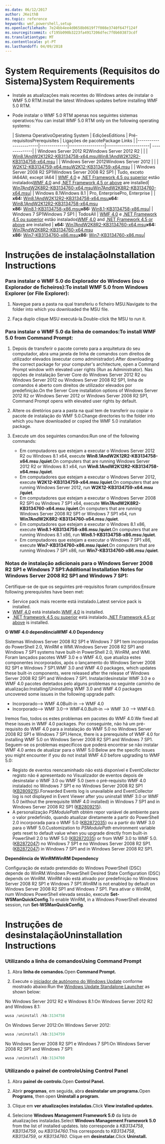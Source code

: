 ```yaml
---
ms.date: 06/12/2017
author: JKeithB
ms.topic: reference
keywords: wmf,powershell,setup
ms.openlocfilehash: 7e24bb4ee4d0658b0619f7f008e3740f647f124f
ms.sourcegitcommit: cf195b090b3223fa4917206dfec7f0b603873cdf
ms.translationtype: MT
ms.contentlocale: pt-PT
ms.lasthandoff: 04/09/2018
---
```

# <a name="system-requirements"></a><span data-ttu-id="ddd70-102">System Requirements (Requisitos do Sistema)</span><span class="sxs-lookup"><span data-stu-id="ddd70-102">System Requirements</span></span>

- <span data-ttu-id="ddd70-103">Instale as atualizações mais recentes do Windows antes de instalar o WMF 5.0 RTM.</span><span class="sxs-lookup"><span data-stu-id="ddd70-103">Install the latest Windows updates before installing WMF 5.0 RTM.</span></span>
- <span data-ttu-id="ddd70-104">Pode instalar o WMF 5.0 RTM apenas nos seguintes sistemas operativos:</span><span class="sxs-lookup"><span data-stu-id="ddd70-104">You can install WMF 5.0 RTM only on the following operating systems:</span></span>

    | <span data-ttu-id="ddd70-105">Sistema Operativo</span><span class="sxs-lookup"><span data-stu-id="ddd70-105">Operating System</span></span>       | <span data-ttu-id="ddd70-106">Edições</span><span class="sxs-lookup"><span data-stu-id="ddd70-106">Editions</span></span>         | <span data-ttu-id="ddd70-107">Pré-requisitos</span><span class="sxs-lookup"><span data-stu-id="ddd70-107">Prerequisites</span></span>        |  <span data-ttu-id="ddd70-108">Ligações de pacote</span><span class="sxs-lookup"><span data-stu-id="ddd70-108">Package Links</span></span> |
    |------------------------|--------------|------------------|----------------------| --------------|
    | <span data-ttu-id="ddd70-109">Windows Server 2012 R2</span><span class="sxs-lookup"><span data-stu-id="ddd70-109">Windows Server 2012 R2</span></span> |  |  | [<span data-ttu-id="ddd70-110">Win8.1AndW2K12R2-KB3134758-x64.msu</span><span class="sxs-lookup"><span data-stu-id="ddd70-110">Win8.1AndW2K12R2-KB3134758-x64.msu</span></span>](http://go.microsoft.com/fwlink/?LinkId=717507) |
    | <span data-ttu-id="ddd70-111">Windows Server 2012</span><span class="sxs-lookup"><span data-stu-id="ddd70-111">Windows Server 2012</span></span>    |  |  | [<span data-ttu-id="ddd70-112">W2K12-KB3134759-x64.msu</span><span class="sxs-lookup"><span data-stu-id="ddd70-112">W2K12-KB3134759-x64.msu</span></span>](http://go.microsoft.com/fwlink/?LinkId=717506) |
    | <span data-ttu-id="ddd70-113">Windows Server 2008 R2 SP1</span><span class="sxs-lookup"><span data-stu-id="ddd70-113">Windows Server 2008 R2 SP1</span></span> | <span data-ttu-id="ddd70-114">Tudo, exceto IA64</span><span class="sxs-lookup"><span data-stu-id="ddd70-114">All, except IA64</span></span> | <span data-ttu-id="ddd70-115">[WMF 4.0](http://www.microsoft.com/en-us/download/details.aspx?id=40855) e [.NET Framework 4.5 ou superior](https://msdn.microsoft.com/library/5a4x27ek.aspx) estão instalados</span><span class="sxs-lookup"><span data-stu-id="ddd70-115">[WMF 4.0](http://www.microsoft.com/en-us/download/details.aspx?id=40855) and [.NET Framework 4.5 or above](https://msdn.microsoft.com/library/5a4x27ek.aspx) are installed</span></span>| [<span data-ttu-id="ddd70-116">Win7AndW2K8R2-KB3134760-x64.msu</span><span class="sxs-lookup"><span data-stu-id="ddd70-116">Win7AndW2K8R2-KB3134760-x64.msu</span></span>](http://go.microsoft.com/fwlink/?LinkId=717504)|
    | <span data-ttu-id="ddd70-117">Windows 8.1</span><span class="sxs-lookup"><span data-stu-id="ddd70-117">Windows 8.1</span></span> | <span data-ttu-id="ddd70-118">Pro, Enterprise</span><span class="sxs-lookup"><span data-stu-id="ddd70-118">Pro, Enterprise</span></span> | | <span data-ttu-id="ddd70-119">**x64:**  [Win8.1AndW2K12R2-KB3134758-x64.msu](http://go.microsoft.com/fwlink/?LinkId=717507)</span><span class="sxs-lookup"><span data-stu-id="ddd70-119">**x64:**  [Win8.1AndW2K12R2-KB3134758-x64.msu](http://go.microsoft.com/fwlink/?LinkId=717507)</span></span> </br> <span data-ttu-id="ddd70-120">**x86:**  [Win8.1-KB3134758-x86.msu](http://go.microsoft.com/fwlink/?LinkID=717963)</span><span class="sxs-lookup"><span data-stu-id="ddd70-120">**x86:**  [Win8.1-KB3134758-x86.msu](http://go.microsoft.com/fwlink/?LinkID=717963)</span></span>|
    | <span data-ttu-id="ddd70-121">Windows 7 SP1</span><span class="sxs-lookup"><span data-stu-id="ddd70-121">Windows 7 SP1</span></span> | <span data-ttu-id="ddd70-122">Todos</span><span class="sxs-lookup"><span data-stu-id="ddd70-122">All</span></span> | <span data-ttu-id="ddd70-123">[WMF 4.0](http://www.microsoft.com/en-us/download/details.aspx?id=40855) e [.NET Framework 4.5 ou superior](https://msdn.microsoft.com/library/5a4x27ek.aspx) estão instalados</span><span class="sxs-lookup"><span data-stu-id="ddd70-123">[WMF 4.0](http://www.microsoft.com/en-us/download/details.aspx?id=40855) and [.NET Framework 4.5 or above](https://msdn.microsoft.com/library/5a4x27ek.aspx) are installed</span></span> | <span data-ttu-id="ddd70-124">**x64:**  [Win7AndW2K8R2-KB3134760-x64.msu](http://go.microsoft.com/fwlink/?LinkId=717504)</span><span class="sxs-lookup"><span data-stu-id="ddd70-124">**x64:**  [Win7AndW2K8R2-KB3134760-x64.msu](http://go.microsoft.com/fwlink/?LinkId=717504)</span></span>  </br> <span data-ttu-id="ddd70-125">**x86:**  [Win7-KB3134760-x86.msu](http://go.microsoft.com/fwlink/?LinkID=717962)</span><span class="sxs-lookup"><span data-stu-id="ddd70-125">**x86:**  [Win7-KB3134760-x86.msu](http://go.microsoft.com/fwlink/?LinkID=717962)</span></span>|

# <a name="installation-instructions"></a><span data-ttu-id="ddd70-126">Instruções de instalação</span><span class="sxs-lookup"><span data-stu-id="ddd70-126">Installation Instructions</span></span>

### <a name="to-install-wmf-50-from-windows-explorer-or-file-explorer"></a><span data-ttu-id="ddd70-127">Para instalar o WMF 5.0 do Explorador do Windows (ou o Explorador de ficheiros):</span><span class="sxs-lookup"><span data-stu-id="ddd70-127">To install WMF 5.0 from Windows Explorer (or File Explorer):</span></span>

1. <span data-ttu-id="ddd70-128">Navegue para a pasta na qual transferiu o ficheiro MSU.</span><span class="sxs-lookup"><span data-stu-id="ddd70-128">Navigate to the folder into which you downloaded the MSU file.</span></span>

2. <span data-ttu-id="ddd70-129">Faça duplo clique MSU executá-la.</span><span class="sxs-lookup"><span data-stu-id="ddd70-129">Double-click the MSU to run it.</span></span>

### <a name="to-install-wmf-50-from-command-prompt"></a><span data-ttu-id="ddd70-130">Para instalar o WMF 5.0 da linha de comandos:</span><span class="sxs-lookup"><span data-stu-id="ddd70-130">To install WMF 5.0 from Command Prompt:</span></span>

1. <span data-ttu-id="ddd70-131">Depois de transferir o pacote correto para a arquitetura do seu computador, abra uma janela de linha de comandos com direitos de utilizador elevados (executar como administrador).</span><span class="sxs-lookup"><span data-stu-id="ddd70-131">After downloading the correct package for your computer's architecture, open a Command Prompt window with elevated user rights (Run as Administrator).</span></span> <span data-ttu-id="ddd70-132">Nas opções de instalação Server Core do Windows Server 2012 R2 ou Windows Server 2012 ou Windows Server 2008 R2 SP1, linha de comandos é aberto com direitos de utilizador elevados por predefinição.</span><span class="sxs-lookup"><span data-stu-id="ddd70-132">On the Server Core installation options of Windows Server 2012 R2 or Windows Server 2012 or Windows Server 2008 R2 SP1, Command Prompt opens with elevated user rights by default.</span></span>

2. <span data-ttu-id="ddd70-133">Altere os diretórios para a pasta na qual tem de transferir ou copiar o pacote de instalação do WMF 5.0.</span><span class="sxs-lookup"><span data-stu-id="ddd70-133">Change directories to the folder into which you have downloaded or copied the WMF 5.0 installation package.</span></span>

3. <span data-ttu-id="ddd70-134">Execute um dos seguintes comandos:</span><span class="sxs-lookup"><span data-stu-id="ddd70-134">Run one of the following commands:</span></span>
    - <span data-ttu-id="ddd70-135">Em computadores que estejam a executar o Windows Server 2012 R2 ou Windows 8.1 x64, execute **Win8.1AndW2K12R2-KB3134758-x64.msu /quiet**.</span><span class="sxs-lookup"><span data-stu-id="ddd70-135">On computers that are running Windows Server 2012 R2 or Windows 8.1 x64, run **Win8.1AndW2K12R2-KB3134758-x64.msu /quiet**.</span></span>
    - <span data-ttu-id="ddd70-136">Em computadores que estejam a executar o Windows Server 2012, execute **W2K12-KB3134759-x64.msu /quiet**.</span><span class="sxs-lookup"><span data-stu-id="ddd70-136">On computers that are running Windows Server 2012, run **W2K12-KB3134759-x64.msu /quiet**.</span></span>
    - <span data-ttu-id="ddd70-137">Em computadores que estejam a executar o Windows Server 2008 R2 SP1 ou Windows 7 SP1 x64, execute **Win7AndW2K8R2-KB3134760-x64.msu /quiet**.</span><span class="sxs-lookup"><span data-stu-id="ddd70-137">On computers that are running Windows Server 2008 R2 SP1 or Windows 7 SP1 x64, run **Win7AndW2K8R2-KB3134760-x64.msu /quiet**.</span></span>
    - <span data-ttu-id="ddd70-138">Em computadores que estejam a executar o Windows 8.1 x86, execute **Win8.1-KB3134758-x86.msu /quiet**.</span><span class="sxs-lookup"><span data-stu-id="ddd70-138">On computers that are running Windows 8.1 x86, run **Win8.1-KB3134758-x86.msu /quiet**.</span></span>
    - <span data-ttu-id="ddd70-139">Em computadores que estejam a executar o Windows 7 SP1 x86, execute **Win7-KB3134760-x86.msu /quiet**.</span><span class="sxs-lookup"><span data-stu-id="ddd70-139">On computers that are running Windows 7 SP1 x86, run **Win7-KB3134760-x86.msu /quiet**.</span></span>

### <a name="additional-installation-notes-for-windows-server-2008-r2-sp1-and-windows-7-sp1"></a><span data-ttu-id="ddd70-140">Notas de instalação adicionais para o Windows Server 2008 R2 SP1 e Windows 7 SP1:</span><span class="sxs-lookup"><span data-stu-id="ddd70-140">Additional Installation Notes for Windows Server 2008 R2 SP1 and Windows 7 SP1:</span></span>

<span data-ttu-id="ddd70-141">Certifique-se de que os seguintes pré-requisitos foram cumpridos:</span><span class="sxs-lookup"><span data-stu-id="ddd70-141">Ensure following prerequisites have been met:</span></span>
- <span data-ttu-id="ddd70-142">Service pack mais recente está instalado.</span><span class="sxs-lookup"><span data-stu-id="ddd70-142">Latest service pack is installed.</span></span>
- <span data-ttu-id="ddd70-143">[WMF 4.0](http://www.microsoft.com/en-us/download/details.aspx?id=40855) está instalado.</span><span class="sxs-lookup"><span data-stu-id="ddd70-143">[WMF 4.0](http://www.microsoft.com/en-us/download/details.aspx?id=40855) is installed.</span></span>
- <span data-ttu-id="ddd70-144">[.NET framework 4.5 ou superior](https://msdn.microsoft.com/library/5a4x27ek.aspx) está instalado.</span><span class="sxs-lookup"><span data-stu-id="ddd70-144">[.NET Framework 4.5 or above](https://msdn.microsoft.com/library/5a4x27ek.aspx) is installed.</span></span>

<span data-ttu-id="ddd70-145">**O WMF 4.0 dependência**</span><span class="sxs-lookup"><span data-stu-id="ddd70-145">**WMF 4.0 Dependency**</span></span>

<span data-ttu-id="ddd70-146">Sistemas Windows Server 2008 R2 SP1 e Windows 7 SP1 tem incorporadas do PowerShell 2.0, WinRM e WMI.</span><span class="sxs-lookup"><span data-stu-id="ddd70-146">Windows Server 2008 R2 SP1 and Windows 7 SP1 systems have built-in PowerShell 2.0, WinRM, and WMI.</span></span> <span data-ttu-id="ddd70-147">Foram lançados pacotes WMF 3.0 e o WMF 4.0, que atualiza estes componentes incorporados, após o lançamento do Windows Server 2008 R2 SP1 e Windows 7 SP1.</span><span class="sxs-lookup"><span data-stu-id="ddd70-147">WMF 3.0 and WMF 4.0 packages, which updates these built-in components, were released after the release of Windows Server 2008 R2 SP1 and Windows 7 SP1.</span></span> <span data-ttu-id="ddd70-148">Instalar/desinstalar WMF 3.0 e o WMF 4.0 pacotes detetados pelo alguns problemas no seguinte caminho de atualização:</span><span class="sxs-lookup"><span data-stu-id="ddd70-148">Installing/Uninstalling WMF 3.0 and WMF 4.0 packages uncovered some issues in the following upgrade path:</span></span>

- <span data-ttu-id="ddd70-149">Incorporado--> WMF 4.0</span><span class="sxs-lookup"><span data-stu-id="ddd70-149">Built-in --> WMF 4.0</span></span>
- <span data-ttu-id="ddd70-150">Incorporado--> WMF 3.0--> WMF4.0.</span><span class="sxs-lookup"><span data-stu-id="ddd70-150">Built-in --> WMF 3.0 --> WMF4.0.</span></span>

<span data-ttu-id="ddd70-151">Iremos fixo, todos os estes problemas em pacotes do WMF 4.0.</span><span class="sxs-lookup"><span data-stu-id="ddd70-151">We fixed all these issues in WMF 4.0 packages.</span></span> <span data-ttu-id="ddd70-152">Por conseguinte, não há um pré-requisito do WMF 4.0 para a instalação do WMF 5.0 no Windows Server 2008 R2 SP1 e Windows 7 SP1.</span><span class="sxs-lookup"><span data-stu-id="ddd70-152">Hence, there is a prerequisite of WMF 4.0 for installing WMF 5.0 on Windows Server 2008 R2 SP1 and Windows 7 SP1.</span></span> <span data-ttu-id="ddd70-153">Seguem-se os problemas específicos que poderá encontrar se não instalar WMF 4.0 antes de atualizar para o WMF 5.0:</span><span class="sxs-lookup"><span data-stu-id="ddd70-153">Below are the specific issues you might encounter if you do not install WMF 4.0 before upgrading to WMF 5.0:</span></span>

- <span data-ttu-id="ddd70-154">Registo de eventos reencaminhado não está disponível e EventCollector registo não é apresentado no Visualizador de eventos depois de desinstalar o WMF 3.0 ou WMF 5.0 (sem o pré-requisito WMF 4.0 instalado) no Windows 7 SP1 e no Windows Server 2008 R2 SP1 ([KB2809215](https://support.microsoft.com/en-us/kb/2809215)).</span><span class="sxs-lookup"><span data-stu-id="ddd70-154">Forwarded Events log is unavailable and EventCollector log is not displayed in Event Viewer after you uninstall WMF 3.0 or WMF 5.0 (without the prerequisite WMF 4.0 installed) in Windows 7 SP1 and in Windows Server 2008 R2 SP1 ([KB2809215](https://support.microsoft.com/en-us/kb/2809215)).</span></span>
- <span data-ttu-id="ddd70-155">A personalização *PSModulePath* obtém repor variável de ambiente para o valor predefinido, quando atualizar diretamente a partir do PowerShell 2.0 incorporada para o WMF 5.0 ([KB2872035](https://support.microsoft.com/en-us/kb/2872035)) ou a partir do WMF 3.0 para o WMF 5.0.</span><span class="sxs-lookup"><span data-stu-id="ddd70-155">Customization to *PSModulePath* environment variable gets reset to default value when you upgrade directly from built-in PowerShell 2.0 to WMF 5.0 ([KB2872035](https://support.microsoft.com/en-us/kb/2872035)) or from WMF 3.0 to WMF 5.0.</span></span> <span data-ttu-id="ddd70-156">([KB2872047](https://support.microsoft.com/en-us/kb/2872047)) no Windows 7 SP1 e no Windows Server 2008 R2 SP1.</span><span class="sxs-lookup"><span data-stu-id="ddd70-156">([KB2872047](https://support.microsoft.com/en-us/kb/2872047)) in Windows 7 SP1 and in Windows Server 2008 R2 SP1.</span></span>

<span data-ttu-id="ddd70-157">**Dependência de WinRM**</span><span class="sxs-lookup"><span data-stu-id="ddd70-157">**WinRM Dependency**</span></span>

<span data-ttu-id="ddd70-158">Configuração de estado pretendido do Windows PowerShell (DSC) depende do WinRM.</span><span class="sxs-lookup"><span data-stu-id="ddd70-158">Windows PowerShell Desired State Configuration (DSC) depends on WinRM.</span></span> <span data-ttu-id="ddd70-159">WinRM não está ativado por predefinição no Windows Server 2008 R2 SP1 e Windows 7 SP1.</span><span class="sxs-lookup"><span data-stu-id="ddd70-159">WinRM is not enabled by default on Windows Server 2008 R2 SP1 and Windows 7 SP1.</span></span> <span data-ttu-id="ddd70-160">Para ativar o WinRM, num Windows PowerShell elevada sessão, execute **Set-WSManQuickConfig**.</span><span class="sxs-lookup"><span data-stu-id="ddd70-160">To enable WinRM, in a Windows PowerShell elevated session, run **Set-WSManQuickConfig**.</span></span>

# <a name="uninstallation-instructions"></a><span data-ttu-id="ddd70-161">Instruções de desinstalação</span><span class="sxs-lookup"><span data-stu-id="ddd70-161">Uninstallation Instructions</span></span>

### <a name="using-command-prompt"></a><span data-ttu-id="ddd70-162">Utilizando a linha de comandos</span><span class="sxs-lookup"><span data-stu-id="ddd70-162">Using Command Prompt</span></span>

1.  <span data-ttu-id="ddd70-163">Abra **linha de comandos.**</span><span class="sxs-lookup"><span data-stu-id="ddd70-163">Open **Command Prompt.**</span></span>

2.  <span data-ttu-id="ddd70-164">Execute o [iniciador de autónomo do Windows Update](https://support.microsoft.com/en-us/kb/934307) conforme mostrado abaixo:</span><span class="sxs-lookup"><span data-stu-id="ddd70-164">Run the [Windows Update Standalone Launcher](https://support.microsoft.com/en-us/kb/934307) as shown below:</span></span>

<span data-ttu-id="ddd70-165">No Windows Server 2012 R2 e Windows 8.1:</span><span class="sxs-lookup"><span data-stu-id="ddd70-165">On Windows Server 2012 R2 and Windows 8.1:</span></span>
```powershell
wusa /uninstall /kb:3134758
```
<span data-ttu-id="ddd70-166">On Windows Server 2012:</span><span class="sxs-lookup"><span data-stu-id="ddd70-166">On Windows Server 2012:</span></span>
```powershell
wusa /uninstall /kb:3134759
```
<span data-ttu-id="ddd70-167">No Windows Server 2008 R2 SP1 e Windows 7 SP1:</span><span class="sxs-lookup"><span data-stu-id="ddd70-167">On Windows Server 2008 R2 SP1 and Windows 7 SP1:</span></span>
```powershell
wusa /uninstall /kb:3134760
```

### <a name="using-control-panel"></a><span data-ttu-id="ddd70-168">Utilizando o painel de controlo</span><span class="sxs-lookup"><span data-stu-id="ddd70-168">Using Control Panel</span></span>

1.  <span data-ttu-id="ddd70-169">Abra **painel de controlo.**</span><span class="sxs-lookup"><span data-stu-id="ddd70-169">Open **Control Panel.**</span></span>

2.  <span data-ttu-id="ddd70-170">Abrir **programas**, em seguida, abra **desinstalar um programa.**</span><span class="sxs-lookup"><span data-stu-id="ddd70-170">Open **Programs**, then open **Uninstall a program.**</span></span>

3.  <span data-ttu-id="ddd70-171">Clique em **ver atualizações instaladas.**</span><span class="sxs-lookup"><span data-stu-id="ddd70-171">Click **View installed updates.**</span></span>

4.  <span data-ttu-id="ddd70-172">Selecione **Windows Management Framework 5.0** da lista de atualizações instaladas.</span><span class="sxs-lookup"><span data-stu-id="ddd70-172">Select **Windows Management Framework 5.0** from the list of installed updates.</span></span> <span data-ttu-id="ddd70-173">Isto corresponde à *KB3134758*, *KB3134759*, ou *KB3134760*.</span><span class="sxs-lookup"><span data-stu-id="ddd70-173">This corresponds to *KB3134758*, *KB3134759*, or *KB3134760*.</span></span> <span data-ttu-id="ddd70-174">Clique em **desinstalar.**</span><span class="sxs-lookup"><span data-stu-id="ddd70-174">Click **Uninstall.**</span></span>